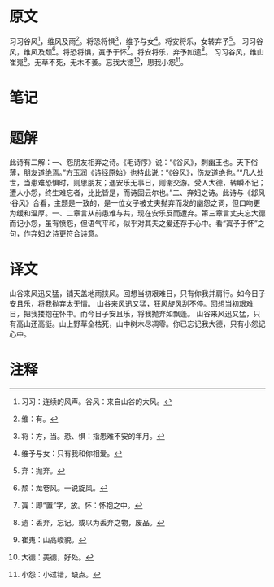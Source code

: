 # 原文
习习谷风[^1]，维风及雨[^2]。将恐将惧[^3]，维予与女[^4]。将安将乐，女转弃予[^5]。
习习谷风，维风及颓[^6]。将恐将惧，寘予于怀[^7]。将安将乐，弃予如遗[^8]。
习习谷风，维山崔嵬[^9]。无草不死，无木不萎。忘我大德[^10]，思我小怨[^11]。
# 笔记

# 题解
此诗有二解：一、怨朋友相弃之诗。《毛诗序》说：“《谷风》，刺幽王也。天下俗薄，朋友道绝焉。”方玉润《诗经原始》也持此说：“《谷风》，伤友道绝也。”“凡人处世，当患难恐惧时，则思朋友；遇安乐无事日，则谢交游。受人大德，转瞬不记；遭人小怨，终生难忘者，比比皆是，而诗固云尔也。”二、弃妇之诗。此诗与《邶风·谷风》合看，主题是一致的，是一位女子被丈夫抛弃而发的幽怨之词，但口吻更为缓和温厚。一、二章言从前患难与共，现在安乐反而遭弃。第三章言丈夫忘大德而记小怨，虽有愤怨，但语气平和，似乎对其夫之爱还存于心中。看“寘予于怀”之句，作弃妇之诗更符合诗意。
# 译文
山谷来风迅又猛，铺天盖地雨挟风。回想当初艰难日，只有你我并肩行。如今日子安且乐，将我抛弃太无情。
山谷来风迅又猛，狂风旋风刮不停。回想当初艰难日，把我搂抱在怀中。而今日子安且乐，将我抛弃如飘蓬。
山谷来风迅又猛，只有高山还高挺。山上野草全枯死，山中树木尽凋零。你已忘记我大德，只有小怨记心中。
# 注释

[^1]: 习习：连续的风声。谷风：来自山谷的大风。
[^2]: 维：有。
[^3]: 将：方，当。恐、惧：指患难不安的年月。
[^4]: 维予与女：只有我和你相爱。
[^5]: 弃：抛弃。
[^6]: 颓：龙卷风。一说旋风。
[^7]: 寘：即“置”字，放。怀：怀抱之中。
[^8]: 遗：丢弃，忘记。或以为丢弃之物，废品。
[^9]: 崔嵬：山高峻貌。
[^10]: 大德：美德，好处。
[^11]: 小怨：小过错，缺点。